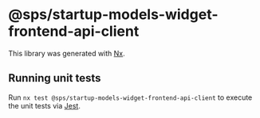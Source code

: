 # @sps/startup-models-widget-frontend-api-client

This library was generated with [Nx](https://nx.dev).

## Running unit tests

Run `nx test @sps/startup-models-widget-frontend-api-client` to execute the unit tests via [Jest](https://jestjs.io).
